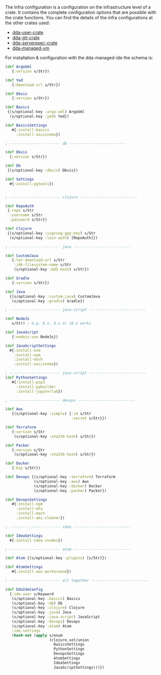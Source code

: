 The Infra configuration is a configuration on the infrastructure level of a crate. It contains the complete configuration options that are possible with the crate functions. You can find the details of the infra configurations at the other crates used:
* [dda-user-crate](https://github.com/DomainDrivenArchitecture/dda-user-crate)
* [dda-git-crate](https://github.com/DomainDrivenArchitecture/dda-git-crate)
* [dda-serverspec-crate](https://github.com/DomainDrivenArchitecture/dda-serverspec-crate)
* [dda-managed-vm](https://github.com/DomainDrivenArchitecture/dda-managed-vm)

For installation & configuration with the dda-managed-ide the schema is:
```clojure
(def ArgoUml
   {:version s/Str})

(def Yed
   {:download-url s/Str})

(def Dbvis
   {:version s/Str})

(def Basics
 {(s/optional-key :argo-uml) ArgoUml
  (s/optional-key :yed) Yed})

(def BasicsSettings
   #{:install-basics
     :install-asciinema})

; ----------------------- db --------------------------

(def Dbvis
  {:version s/Str})

(def Db
 {(s/optional-key :dbvis) Dbvis})

(def Settings
  #{:install-pgtools})


; ----------------------- clojure --------------------------

(def RepoAuth
 {:repo s/Str
  :username s/Str
  :password s/Str})

(def Clojure
 {(s/optional-key :signing-gpg-key) s/Str
  (s/optional-key :lein-auth) [RepoAuth]})

; ----------------------- java --------------------------

(def CustomJava
   {:tar-download-url s/Str
    :jdk-filesystem-name s/Str
    (s/optional-key :md5-hash) s/Str})

(def Gradle
   {:version s/Str})

(def Java
  {(s/optional-key :custom-java) CustomJava
   (s/optional-key :gradle) Gradle})

; ----------------------- java-script --------------------------

(def NodeJs
   s/Str) ; e.g. 6.x, 8.x or 10.x works

(def JavaScript
   {:nodejs-use NodeJs})

(def JavaScriptSettings
  #{:install-nvm
    :install-npm
    :install-mach
    :install-asciinema})

; ----------------------- java-script --------------------------
(def PythonSettings
   #{:install-pip3
     :install-pybuilder
     :install-jupyterlab})

; ----------------------- devops --------------------------

(def Aws
   {(s/optional-key :simple) {:id s/Str
                              :secret s/Str}})

(def Terraform
   {:version s/Str
    (s/optional-key :sha256-hash) s/Str})

(def Packer
   {:version s/Str
    (s/optional-key :sha256-hash) s/Str})

(def Docker
   {:bip s/Str})

(def Devops {(s/optional-key :terraform) Terraform
             (s/optional-key :aws) Aws
             (s/optional-key :docker) Docker
             (s/optional-key :packer) Packer})

(def DevopsSettings
   #{:install-npm
     :install-mfa
     :install-mach
     :install-ami-cleaner})

; ----------------------- idea --------------------------

(def IdeaSettings
  #{:install-idea-inodes})

; ----------------------- atom --------------------------

(def Atom {(s/optional-key :plugins) [s/Str]})

(def AtomSettings
   #{:install-aws-workaround})

; ----------------------- all together --------------------------

(def DdaIdeConfig
  {:ide-user s/Keyword
   (s/optional-key :basics) Basics
   (s/optional-key :db) Db
   (s/optional-key :clojure) Clojure
   (s/optional-key :java) Java
   (s/optional-key :java-script) JavaScript
   (s/optional-key :devops) Devops
   (s/optional-key :atom) Atom
   :ide-settings
   (hash-set (apply s/enum
                    (clojure.set/union
                      BasicsSettings
                      PythonSettings
                      DevopsSettings
                      AtomSettings
                      IdeaSettings
                      JavaScriptSettings)))})
```
